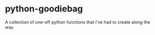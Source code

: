 python-goodiebag
================

A collection of one-off python functions that I've had to create along the way